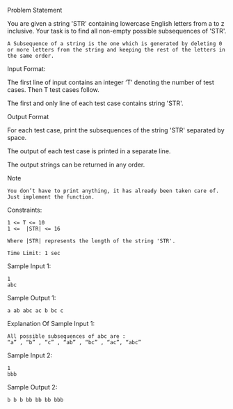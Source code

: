 Problem Statement

You are given a string 'STR' containing lowercase English letters from a to z inclusive. Your task is to find all non-empty possible subsequences of 'STR'.

    A Subsequence of a string is the one which is generated by deleting 0 or more letters from the string and keeping the rest of the letters in the same order.

Input Format:

The first line of input contains an integer ‘T’ denoting the number of test cases. Then T test cases follow.

The first and only line of each test case contains string 'STR'. 

Output Format

For each test case, print the subsequences of the string 'STR' separated by space.

The output of each test case is printed in a separate line.

The output strings can be returned in any order.

Note

    You don’t have to print anything, it has already been taken care of. Just implement the function. 

Constraints:

    1 <= T <= 10 
    1 <=  |STR| <= 16

    Where |STR| represents the length of the string 'STR'.

    Time Limit: 1 sec

Sample Input 1:

    1 
    abc

Sample Output 1:

    a ab abc ac b bc c

Explanation Of Sample Input 1:

    All possible subsequences of abc are :  
    “a” , “b” , “c” , “ab” , “bc” , “ac”, “abc”

Sample Input 2:

    1
    bbb

Sample Output 2:

    b b b bb bb bb bbb